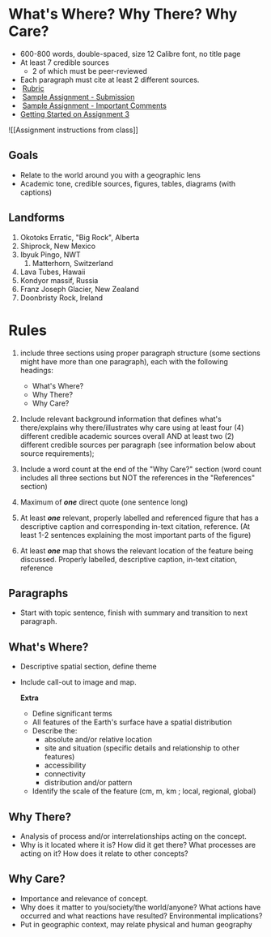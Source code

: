 
# What's Where? Why There? Why Care?
- 600-800 words, double-spaced, size 12 Calibre font, no title page
- At least 7 credible sources
	- 2 of which must be peer-reviewed
- Each paragraph must cite at least 2 different sources.
-   [Rubric](https://universityofmanitoba.desire2learn.com/d2l/common/dialogs/quickLink/quickLink.d2l?ou=556805&type=rubric&rCode=UManitoba-2509162) 
-   [Sample Assignment - Submission](https://universityofmanitoba.desire2learn.com/d2l/common/dialogs/quickLink/quickLink.d2l?ou=556805&type=content&rcode=UManitoba-2527105)
-   [Sample Assignment - Important Comments](https://universityofmanitoba.desire2learn.com/d2l/common/dialogs/quickLink/quickLink.d2l?ou=556805&type=content&rcode=UManitoba-2527104)
-   [Getting Started on Assignment 3](https://universityofmanitoba.desire2learn.com/d2l/le/content/556805/viewContent/3699507/View)

![[Assignment instructions from class]]

## Goals
- Relate to the world around you with a geographic lens
- Academic tone, credible sources, figures, tables, diagrams (with captions)

## Landforms
1. Okotoks Erratic, "Big Rock", Alberta
2. Shiprock, New Mexico
3. Ibyuk Pingo, NWT
	1. Matterhorn, Switzerland
4. Lava Tubes, Hawaii
5. Kondyor massif, Russia
6. Franz Joseph Glacier, New Zealand
7. Doonbristy Rock, Ireland

# Rules
1. include three sections using proper paragraph structure (some sections might have more than one paragraph), each with the following headings: 
	- What's Where?
	- Why There?
	- Why Care?

2. Include relevant background information that defines what's there/explains why there/illustrates why care using at least four (4) different credible academic sources overall AND at least two (2) different credible sources per paragraph (see information below about source requirements);

3. Include a word count at the end of the "Why Care?" section (word count includes all three sections but NOT the references in the "References" section)

4. Maximum of ***one*** direct quote (one sentence long)

5. At least ***one*** relevant, properly labelled and referenced figure that has a descriptive caption and corresponding in-text citation, reference. (At least 1-2 sentences explaining the most important parts of the figure)

6. At least ***one*** map that shows the relevant location of the feature being discussed. Properly labelled, descriptive caption, in-text citation, reference

## Paragraphs
- Start with topic sentence, finish with summary and transition to next paragraph.

## What's Where?
- Descriptive spatial section, define theme
- Include call-out to image and map.

	**Extra**
	- Define significant terms
	- All features of the Earth's surface have a spatial distribution
	- Describe the:
		- absolute and/or relative location
		- site and situation (specific details and relationship to other features)
		- accessibility
		- connectivity
		- distribution and/or pattern
	- Identify the scale of the feature (cm, m, km ; local, regional, global)

## Why There?
- Analysis of process and/or interrelationships acting on the concept. 
- Why is it located where it is? How did it get there? What processes are acting on it? How does it relate to other concepts?

## Why Care?
- Importance and relevance of concept.
- Why does it matter to you/society/the world/anyone? What actions have occurred and what reactions have resulted? Environmental implications?
- Put in geographic context, may relate physical and human geography


